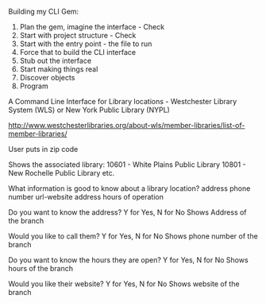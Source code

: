 Building my CLI Gem:

1. Plan the gem, imagine the interface - Check
2. Start with project structure - Check
3. Start with the entry point - the file to run
4. Force that to build the CLI interface
5. Stub out the interface
6. Start making things real
7. Discover objects
8. Program

A Command Line Interface for Library locations -
    Westchester Library System (WLS) or New York Public Library (NYPL)

  http://www.westchesterlibraries.org/about-wls/member-libraries/list-of-member-libraries/  

  User puts in zip code

  Shows the associated library:
    10601 - White Plains Public Library
    10801 - New Rochelle Public Library
    etc.

What information is good to know about a library location?
  address
  phone number
  url-website address
  hours of operation



  Do you want to know the address?
  Y for Yes, N for No
    Shows Address of the branch

  Would you like to call them?
  Y for Yes, N for No
    Shows phone number of the branch

  Do you want to know the hours they are open?
  Y for Yes, N for No
    Shows hours of the branch

  Would you like their website?
  Y for Yes, N for No
    Shows website of the branch
